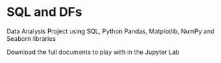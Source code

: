 # SQL and DFs

Data Analysis Project using SQL, Python Pandas, Matplotlib, NumPy and Seaborn libraries

Download the full documents to play with in the Jupyter Lab
